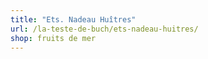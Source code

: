 ```yaml
---
title: "Ets. Nadeau Huîtres"
url: /la-teste-de-buch/ets-nadeau-huitres/
shop: fruits de mer
---
```

